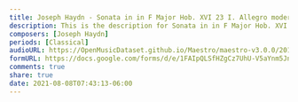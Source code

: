 ```yaml
---
title: Joseph Haydn - Sonata in in F Major Hob. XVI 23 I. Allegro moderato (2)
description: This is the description for Sonata in in F Major Hob. XVI 23 I. Allegro moderato by Joseph Haydn
composers: [Joseph Haydn]
periods: [Classical]
audioURL: https://OpenMusicDataset.github.io/Maestro/maestro-v3.0.0/2015/MIDI-Unprocessed_R1_D1-1-8_mid--AUDIO-from_mp3_02_R1_2015_wav--2.midi
formURL: https://docs.google.com/forms/d/e/1FAIpQLSfHZgCz7UhU-V5aYnm5Jnb604yrVG32pAurOzxrJ4Knx7lWXg/viewform
comments: true
share: true
date: 2021-08-08T07:43:13-06:00
---
```

